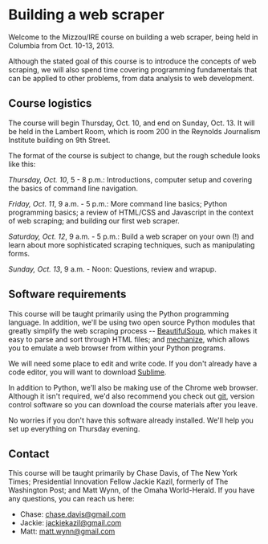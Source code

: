 Building a web scraper
==============

Welcome to the Mizzou/IRE course on building a web scraper, being held in Columbia from Oct. 10-13, 2013.

Although the stated goal of this course is to introduce the concepts of web scraping, we will also spend time covering programming fundamentals that can be applied to other problems, from data analysis to web development.

## Course logistics

The course will begin Thursday, Oct. 10, and end on Sunday, Oct. 13. It will be held in the Lambert Room, which is room 200 in the Reynolds Journalism Institute building on 9th Street.

The format of the course is subject to change, but the rough schedule looks like this:

*Thursday, Oct. 10*, 5 - 8 p.m.: Introductions, computer setup and covering the basics of command line navigation.

*Friday, Oct. 11*, 9 a.m. - 5 p.m.: More command line basics; Python programming basics; a review of HTML/CSS and Javascript in the context of web scraping; and building our first web scraper.

*Saturday, Oct. 12*, 9 a.m. - 5 p.m.: Build a web scraper on your own (!) and learn about more sophisticated scraping techniques, such as manipulating forms.

*Sunday, Oct. 13*, 9 a.m. - Noon: Questions, review and wrapup.

## Software requirements

This course will be taught primarily using the Python programming language. In addition, we'll be using two open source Python modules that greatly simplify the web scraping process -- [BeautifulSoup](http://www.crummy.com/software/BeautifulSoup/), which makes it easy to parse and sort through HTML files; and [mechanize](http://wwwsearch.sourceforge.net/mechanize/), which allows you to emulate a web browser from within your Python programs.

We will need some place to edit and write code. If you don't already have a code editor, you will want to download [Sublime](http://www.sublimetext.com/2).

In addition to Python, we'll also be making use of the Chrome web browser. Although it isn't required, we'd also recommend you check out [git](https://help.github.com/articles/set-up-git), version control software so you can download the course materials after you leave.

No worries if you don't have this software already installed. We'll help you set up everything on Thursday evening.

## Contact

This course will be taught primarily by Chase Davis, of The New York Times; Presidential Innovation Fellow Jackie Kazil, formerly of The Washington Post; and Matt Wynn, of the Omaha World-Herald. If you have any questions, you can reach us here:

- Chase: chase.davis@gmail.com
- Jackie: jackiekazil@gmail.com
- Matt: matt.wynn@gmail.com